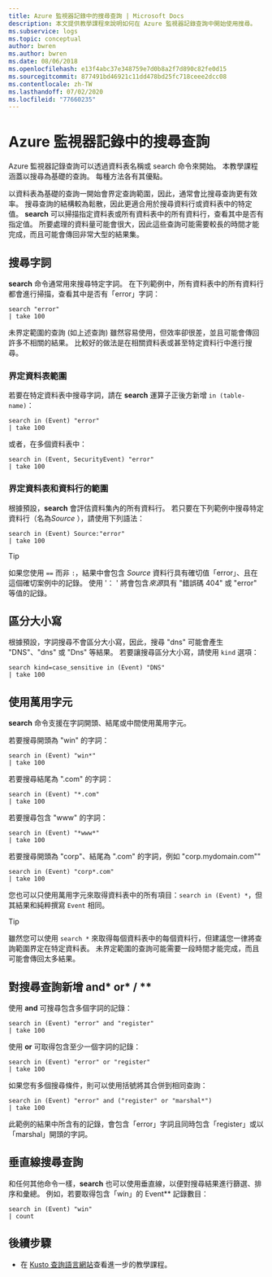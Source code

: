 ```yaml
---
title: Azure 監視器記錄中的搜尋查詢 | Microsoft Docs
description: 本文提供教學課程來說明如何在 Azure 監視器記錄查詢中開始使用搜尋。
ms.subservice: logs
ms.topic: conceptual
author: bwren
ms.author: bwren
ms.date: 08/06/2018
ms.openlocfilehash: e13f4abc37e348759e7d0b8a2f7d890c82fe0d15
ms.sourcegitcommit: 877491bd46921c11dd478bd25fc718ceee2dcc08
ms.contentlocale: zh-TW
ms.lasthandoff: 07/02/2020
ms.locfileid: "77660235"
---
```

# <a name="search-queries-in-azure-monitor-logs"></a>Azure 監視器記錄中的搜尋查詢
Azure 監視器記錄查詢可以透過資料表名稱或 search 命令來開始。 本教學課程涵蓋以搜尋為基礎的查詢。 每種方法各有其優點。

以資料表為基礎的查詢一開始會界定查詢範圍，因此，通常會比搜尋查詢更有效率。 搜尋查詢的結構較為鬆散，因此更適合用於搜尋資料行或資料表中的特定值。 **search** 可以掃描指定資料表或所有資料表中的所有資料行，查看其中是否有指定值。 所要處理的資料量可能會很大，因此這些查詢可能需要較長的時間才能完成，而且可能會傳回非常大型的結果集。

## <a name="search-a-term"></a>搜尋字詞
**search** 命令通常用來搜尋特定字詞。 在下列範例中，所有資料表中的所有資料行都會進行掃描，查看其中是否有「error」字詞：

```Kusto
search "error"
| take 100
```

未界定範圍的查詢 (如上述查詢) 雖然容易使用，但效率卻很差，並且可能會傳回許多不相關的結果。 比較好的做法是在相關資料表或甚至特定資料行中進行搜尋。

### <a name="table-scoping"></a>界定資料表範圍
若要在特定資料表中搜尋字詞，請在 **search** 運算子正後方新增 `in (table-name)`：

```Kusto
search in (Event) "error"
| take 100
```

或者，在多個資料表中：
```Kusto
search in (Event, SecurityEvent) "error"
| take 100
```

### <a name="table-and-column-scoping"></a>界定資料表和資料行的範圍
根據預設，**search** 會評估資料集內的所有資料行。 若只要在下列範例中搜尋特定資料行（名為*Source* ），請使用下列語法：

```Kusto
search in (Event) Source:"error"
| take 100
```

> [!TIP]
> 如果您使用 `==` 而非 `:`，結果中會包含 *Source* 資料行具有確切值「error」、且在這個確切案例中的記錄。 使用 '： ' 將會包含*來源*具有 "錯誤碼 404" 或 "error" 等值的記錄。

## <a name="case-sensitivity"></a>區分大小寫
根據預設，字詞搜尋不會區分大小寫，因此，搜尋 "dns" 可能會產生 "DNS"、"dns" 或 "Dns" 等結果。 若要讓搜尋區分大小寫，請使用 `kind` 選項：

```Kusto
search kind=case_sensitive in (Event) "DNS"
| take 100
```

## <a name="use-wild-cards"></a>使用萬用字元
**search** 命令支援在字詞開頭、結尾或中間使用萬用字元。

若要搜尋開頭為 "win" 的字詞：
```Kusto
search in (Event) "win*"
| take 100
```

若要搜尋結尾為 ".com" 的字詞：
```Kusto
search in (Event) "*.com"
| take 100
```

若要搜尋包含 "www" 的字詞：
```Kusto
search in (Event) "*www*"
| take 100
```

若要搜尋開頭為 "corp"、結尾為 ".com" 的字詞，例如 "corp.mydomain.com""

```Kusto
search in (Event) "corp*.com"
| take 100
```

您也可以只使用萬用字元來取得資料表中的所有項目：`search in (Event) *`，但其結果和純粹撰寫 `Event` 相同。

> [!TIP]
> 雖然您可以使用 `search *` 來取得每個資料表中的每個資料行，但建議您一律將查詢範圍界定在特定資料表。 未界定範圍的查詢可能需要一段時間才能完成，而且可能會傳回太多結果。

## <a name="add-and--or-to-search-queries"></a>對搜尋查詢新增 and* or* / **
使用 **and** 可搜尋包含多個字詞的記錄：

```Kusto
search in (Event) "error" and "register"
| take 100
```

使用 **or** 可取得包含至少一個字詞的記錄：

```Kusto
search in (Event) "error" or "register"
| take 100
```

如果您有多個搜尋條件，則可以使用括號將其合併到相同查詢：

```Kusto
search in (Event) "error" and ("register" or "marshal*")
| take 100
```

此範例的結果中所含有的記錄，會包含「error」字詞且同時包含「register」或以「marshal」開頭的字詞。

## <a name="pipe-search-queries"></a>垂直線搜尋查詢
和任何其他命令一樣，**search** 也可以使用垂直線，以便對搜尋結果進行篩選、排序和彙總。 例如，若要取得包含「win」的 Event** 記錄數目：

```Kusto
search in (Event) "win"
| count
```




## <a name="next-steps"></a>後續步驟

- 在 [Kusto 查詢語言網站](/azure/kusto/query/)查看進一步的教學課程。
